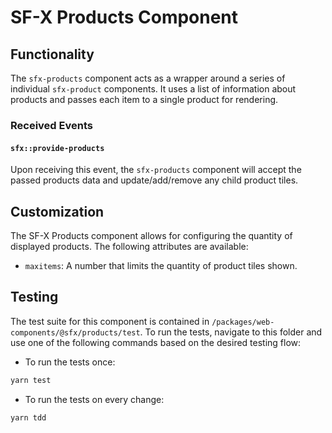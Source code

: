 # SF-X Products Component

## Functionality
The `sfx-products` component acts as a wrapper around a series of individual
`sfx-product` components. It uses a list of information about products
and passes each item to a single product for rendering.

### Received Events

#### `sfx::provide-products`
Upon receiving this event, the `sfx-products` component will accept
the passed products data and update/add/remove any child product tiles.

## Customization
The SF-X Products component allows for configuring the quantity of displayed
products. The following attributes are available:
- `maxitems`: A number that limits the quantity of product tiles shown.

## Testing
The test suite for this component is contained in `/packages/web-components/@sfx/products/test`.
To run the tests, navigate to this folder and use one of the following commands based on the desired testing flow:

- To run the tests once:

 ```sh
yarn test
```

- To run the tests on every change:

```sh
yarn tdd
```
